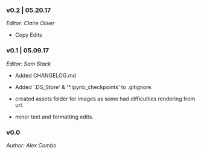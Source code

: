 ### v0.2 | 05.20.17

_Editor: Claire Oliver_

- Copy Edits


### v0.1 | 05.09.17

_Editor: Sam Stack_

- Added CHANGELOG.md 

- Added '.DS_Store' & '*.ipynb_checkpoints' to .gitignore.

- created assets folder for images as some had difficulties rendering from url.

- minor text and formatting edits.

### v0.0

_Author: Alex Combs_
